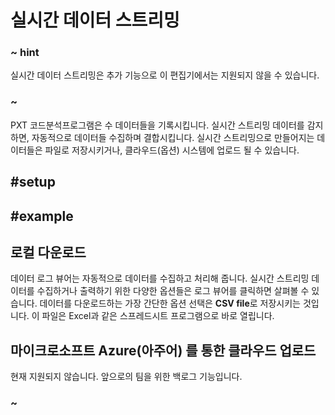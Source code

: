 # 실시간 데이터 스트리밍

### ~ hint

실시간 데이터 스트리밍은 추가 기능으로 이 편집기에서는 지원되지 않을 수 있습니다.

### ~

PXT 코드분석프로그램은 수 데이터들을 기록시킵니다. 실시간 스트리밍 데이터를 감지하면, 자동적으로 데이터들 수집하며 결합시킵니다. 실시간 스트리밍으로 만들어지는 데이터들은 파일로 저장시키거나, 클라우드(옵션) 시스템에 업로드 될 수 있습니다.

## #setup

## #example

## 로컬 다운로드

데이터 로그 뷰어는 자동적으로 데이터를 수집하고 처리해 줍니다. 실시간 스트리밍 데이터를 수집하거나 출력하기 위한 다양한 옵션들은 로그 뷰어를 클릭하면 살펴볼 수 있습니다. 데이터를 다운로드하는 가장 간단한 옵션 선택은 **CSV file**로 저장시키는 것입니다. 이 파일은 Excel과 같은 스프레드시트 프로그램으로 바로 열립니다.

## 마이크로소프트 Azure(아주어) 를 통한 클라우드 업로드

현재 지원되지 않습니다. 앞으로의 팀을 위한 백로그 기능입니다.

### ~